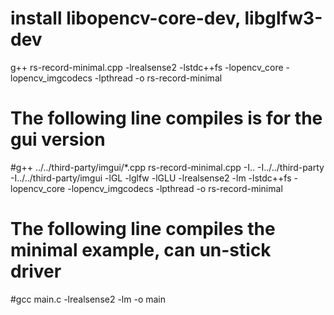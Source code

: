 # install libopencv-core-dev, libglfw3-dev
g++  rs-record-minimal.cpp  -lrealsense2  -lstdc++fs -lopencv_core -lopencv_imgcodecs -lpthread -o rs-record-minimal

# The following line compiles is for the gui version
#g++ ../../third-party/imgui/*.cpp rs-record-minimal.cpp -I.. -I../../third-party -I../../third-party/imgui -lGL -lglfw -lGLU -lrealsense2 -lm -lstdc++fs -lopencv_core -lopencv_imgcodecs -lpthread -o rs-record-minimal

# The following line compiles the minimal example, can un-stick driver
#gcc main.c -lrealsense2 -lm -o main
